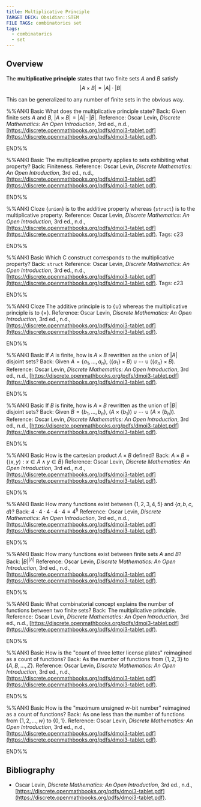```yaml
---
title: Multiplicative Principle
TARGET DECK: Obsidian::STEM
FILE TAGS: combinatorics set
tags:
  - combinatorics
  - set
---
```


## Overview

The **multiplicative principle** states that two finite sets $A$ and $B$ satisfy $$|A \times B| = |A| \cdot |B|$$

This can be generalized to any number of finite sets in the obvious way.

%%ANKI
Basic
What does the multiplicative principle state?
Back: Given finite sets $A$ and $B$, $|A \times B| = |A| \cdot |B|$.
Reference: Oscar Levin, *Discrete Mathematics: An Open Introduction*, 3rd ed., n.d., [https://discrete.openmathbooks.org/pdfs/dmoi3-tablet.pdf](https://discrete.openmathbooks.org/pdfs/dmoi3-tablet.pdf).
<!--ID: 1708217738469-->
END%%

%%ANKI
Basic
The multiplicative property applies to sets exhibiting what property?
Back: Finiteness.
Reference: Oscar Levin, *Discrete Mathematics: An Open Introduction*, 3rd ed., n.d., [https://discrete.openmathbooks.org/pdfs/dmoi3-tablet.pdf](https://discrete.openmathbooks.org/pdfs/dmoi3-tablet.pdf).
<!--ID: 1708217738477-->
END%%

%%ANKI
Cloze
{`union`} is to the additive property whereas {`struct`} is to the multiplicative property.
Reference: Oscar Levin, *Discrete Mathematics: An Open Introduction*, 3rd ed., n.d., [https://discrete.openmathbooks.org/pdfs/dmoi3-tablet.pdf](https://discrete.openmathbooks.org/pdfs/dmoi3-tablet.pdf).
Tags: c23
<!--ID: 1708221293483-->
END%%

%%ANKI
Basic
Which C construct corresponds to the multiplicative property?
Back: `struct`
Reference: Oscar Levin, *Discrete Mathematics: An Open Introduction*, 3rd ed., n.d., [https://discrete.openmathbooks.org/pdfs/dmoi3-tablet.pdf](https://discrete.openmathbooks.org/pdfs/dmoi3-tablet.pdf).
Tags: c23
<!--ID: 1708221293489-->
END%%

%%ANKI
Cloze
The additive principle is to {$\cup$} whereas the multiplicative principle is to {$\times$}.
Reference: Oscar Levin, *Discrete Mathematics: An Open Introduction*, 3rd ed., n.d., [https://discrete.openmathbooks.org/pdfs/dmoi3-tablet.pdf](https://discrete.openmathbooks.org/pdfs/dmoi3-tablet.pdf).
<!--ID: 1708217738480-->
END%%

%%ANKI
Basic
If $A$ is finite, how is $A \times B$ rewritten as the union of $|A|$ disjoint sets?
Back: Given $A = \{a_1, \ldots, a_n\}$, $(\{a_1\} \times B) \cup \cdots \cup (\{a_n\} \times B)$.
Reference: Oscar Levin, *Discrete Mathematics: An Open Introduction*, 3rd ed., n.d., [https://discrete.openmathbooks.org/pdfs/dmoi3-tablet.pdf](https://discrete.openmathbooks.org/pdfs/dmoi3-tablet.pdf).
<!--ID: 1708217738483-->
END%%

%%ANKI
Basic
If $B$ is finite, how is $A \times B$ rewritten as the union of $|B|$ disjoint sets?
Back: Given $B = \{b_1, \ldots, b_n\}$, $(A \times \{b_1\}) \cup \cdots \cup (A \times \{b_n\})$.
Reference: Oscar Levin, *Discrete Mathematics: An Open Introduction*, 3rd ed., n.d., [https://discrete.openmathbooks.org/pdfs/dmoi3-tablet.pdf](https://discrete.openmathbooks.org/pdfs/dmoi3-tablet.pdf).
<!--ID: 1708217738487-->
END%%

%%ANKI
Basic
How is the cartesian product $A \times B$ defined?
Back: $A \times B = \{\langle x, y \rangle : x \in A \land y \in B\}$
Reference: Oscar Levin, *Discrete Mathematics: An Open Introduction*, 3rd ed., n.d., [https://discrete.openmathbooks.org/pdfs/dmoi3-tablet.pdf](https://discrete.openmathbooks.org/pdfs/dmoi3-tablet.pdf).
<!--ID: 1708217738494-->
END%%

%%ANKI
Basic
How many functions exist between $\{1, 2, 3, 4, 5\}$ and $\{a, b, c, d\}$?
Back: $4 \cdot 4 \cdot 4 \cdot 4 \cdot 4 = 4^5$
Reference: Oscar Levin, *Discrete Mathematics: An Open Introduction*, 3rd ed., n.d., [https://discrete.openmathbooks.org/pdfs/dmoi3-tablet.pdf](https://discrete.openmathbooks.org/pdfs/dmoi3-tablet.pdf).
<!--ID: 1708221293492-->
END%%

%%ANKI
Basic
How many functions exist between finite sets $A$ and $B$?
Back: $|B|^{|A|}$
Reference: Oscar Levin, *Discrete Mathematics: An Open Introduction*, 3rd ed., n.d., [https://discrete.openmathbooks.org/pdfs/dmoi3-tablet.pdf](https://discrete.openmathbooks.org/pdfs/dmoi3-tablet.pdf).
<!--ID: 1708221293496-->
END%%

%%ANKI
Basic
What combinatorial concept explains the number of functions between two finite sets?
Back: The multiplicative principle.
Reference: Oscar Levin, *Discrete Mathematics: An Open Introduction*, 3rd ed., n.d., [https://discrete.openmathbooks.org/pdfs/dmoi3-tablet.pdf](https://discrete.openmathbooks.org/pdfs/dmoi3-tablet.pdf).
<!--ID: 1708351482412-->
END%%

%%ANKI
Basic
How is the "count of three letter license plates" reimagined as a count of functions?
Back: As the number of functions from $\{1, 2, 3\}$ to $\{A, B, \ldots, Z\}$.
Reference: Oscar Levin, *Discrete Mathematics: An Open Introduction*, 3rd ed., n.d., [https://discrete.openmathbooks.org/pdfs/dmoi3-tablet.pdf](https://discrete.openmathbooks.org/pdfs/dmoi3-tablet.pdf).
<!--ID: 1708221293499-->
END%%

%%ANKI
Basic
How is the "maximum unsigned $w$-bit number" reimagined as a count of functions?
Back: As one less than the number of functions from $\{1, 2, \ldots, w\}$ to $\{0, 1\}$.
Reference: Oscar Levin, *Discrete Mathematics: An Open Introduction*, 3rd ed., n.d., [https://discrete.openmathbooks.org/pdfs/dmoi3-tablet.pdf](https://discrete.openmathbooks.org/pdfs/dmoi3-tablet.pdf).
<!--ID: 1708221293502-->
END%%

## Bibliography

* Oscar Levin, *Discrete Mathematics: An Open Introduction*, 3rd ed., n.d., [https://discrete.openmathbooks.org/pdfs/dmoi3-tablet.pdf](https://discrete.openmathbooks.org/pdfs/dmoi3-tablet.pdf).